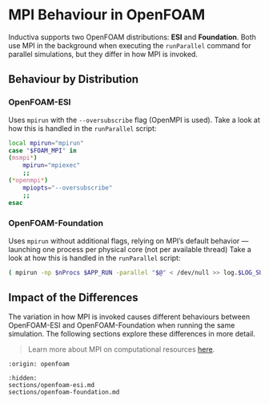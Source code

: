 # MPI Behaviour in OpenFOAM
Inductiva supports two OpenFOAM distributions: **ESI** and **Foundation**. Both use MPI in the background when executing the `runParallel` command for parallel simulations, but they differ in how MPI is invoked.

## Behaviour by Distribution

### OpenFOAM-ESI
Uses `mpirun` with the `--oversubscribe` flag (OpenMPI is used). Take a look at how this is handled in the `runParallel` script:

```bash
local mpirun="mpirun"
case "$FOAM_MPI" in
(msmpi*)
    mpirun="mpiexec"
    ;;
(*openmpi*)
    mpiopts="--oversubscribe"
    ;;
esac
```

### **OpenFOAM-Foundation**
Uses `mpirun` without additional flags, relying on MPI’s default behavior — launching one process per physical core (not per available thread) Take a look at how this is handled in the `runParallel` script:

```bash
( mpirun -np $nProcs $APP_RUN -parallel "$@" < /dev/null >> log.$LOG_SUFFIX 2>&1 )
```

## Impact of the Differences
The variation in how MPI is invoked causes different behaviours between OpenFOAM-ESI and OpenFOAM-Foundation when running the same simulation. The following sections explore these differences in more detail.

> Learn more about MPI on computational resources [here](https://inductiva.ai/guides/how-it-works/machines/mpi-on-vms).

```{banner_small}
:origin: openfoam
```

```{toctree}
:hidden:
sections/openfoam-esi.md
sections/openfoam-foundation.md
```
